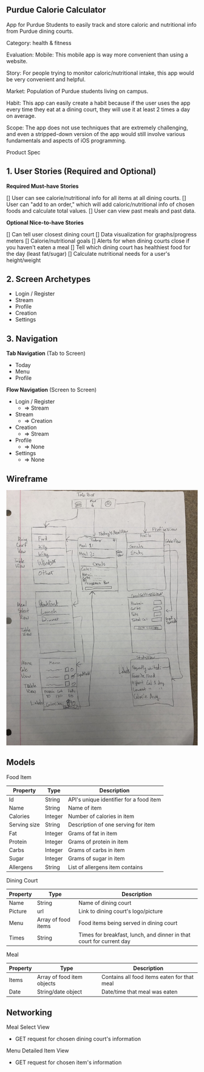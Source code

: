 ## Purdue Calorie Calculator

App for Purdue Students to easily track and store caloric and nutritional info from Purdue dining courts.

Category: health & fitness

Evaluation:
Mobile: This mobile app is way more convenient than using a website.

Story: For people trying to monitor caloric/nutritional intake, this app would be very convenient and helpful. 

Market: Population of Purdue students living on campus.

Habit: This app can easily create a habit because if the user uses the app every time they eat at a dining court, they will use it at least 2 times a day on average.

Scope: The app does not use techniques that are extremely challenging, and even a stripped-down version of the app would still involve various fundamentals and aspects of iOS programming.

Product Spec
## 1. User Stories (Required and Optional)

**Required Must-have Stories**

 [] User can see calorie/nutritional info for all items at all dining courts.
 [] User can "add to an order," which will add caloric/nutritional info of chosen foods and calculate total values.
 [] User can view past meals and past data.

**Optional Nice-to-have Stories**

 [] Can tell user closest dining court
 [] Data visualization for graphs/progress meters
 [] Calorie/nutritional goals
 [] Alerts for when dining courts close if you haven't eaten a meal
 [] Tell which dining court has healthiest food for the day (least fat/sugar)
 [] Calculate nutritional needs for a user's height/weight

## 2. Screen Archetypes

 * Login / Register
 * Stream
 * Profile
 * Creation
 * Settings

## 3. Navigation

**Tab Navigation** (Tab to Screen)

 * Today
 * Menu
 * Profile

**Flow Navigation** (Screen to Screen)

 * Login / Register
   * => Stream
 * Stream
   * => Creation
 * Creation
   * => Stream
 * Profile
   * => None
 * Settings
   * => None
   
## Wireframe

![Wireframe](https://github.com/purduenutritioncalculator/PurdueNutritionCalc/blob/master/iOS%20Wireframe.jpg)

## Models

Food Item

|Property|Type|Description|
|---|---|---|
|Id|String|API's unique identifier for a food item|
|Name|String|Name of item|
|Calories|Integer|Number of calories in item|
|Serving size|String|Description of one serving for item|
|Fat|Integer|Grams of fat in item|
|Protein|Integer|Grams of protein in item|
|Carbs|Integer|Grams of carbs in item|
|Sugar|Integer|Grams of sugar in item|
|Allergens|String|List of allergens item contains|

Dining Court

|Property|Type|Description|
|---|---|---|
|Name|String|Name of dining court|
|Picture|url|Link to dining court's logo/picture|
|Menu|Array of food items|Food items being served in dining court|
|Times|String|Times for breakfast, lunch, and dinner in that court for current day|

Meal

|Property|Type|Description|
|---|---|---|
|Items|Array of food item objects|Contains all food items eaten for that meal|
|Date|String/date object|Date/time that meal was eaten|

## Networking

Meal Select View
 * GET request for chosen dining court's information

Menu Detailed Item View
 * GET request for chosen item's information
 

